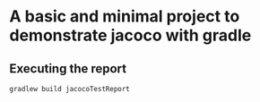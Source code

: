 # A basic and minimal project to demonstrate jacoco with gradle

## Executing the report
    gradlew build jacocoTestReport